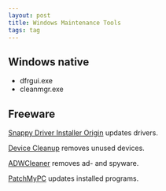```yaml
---
layout: post
title: Windows Maintenance Tools
tags: tag
---
```


## Windows native

 - dfrgui.exe
 - cleanmgr.exe

## Freeware

[Snappy Driver Installer Origin](https://www.glenn.delahoy.com/snappy-driver-installer-origin/) updates drivers.

[Device Cleanup](https://www.uwe-sieber.de/misc_tools_e.html#DeviceCleanup) removes unused devices.

[ADWCleaner](https://toolslib.net/downloads/viewdownload/1-adwcleaner/) removes ad- and spyware.

[PatchMyPC](https://patchmypc.com/home-updater) updates installed programs.
